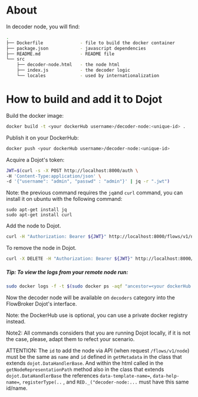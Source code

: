 # About

In decoder node, you will find:

``` sh
.
├── Dockerfile              - file to build the docker container
├── package.json            - javascript dependencies
├── README.md               - README file
└── src
    ├── decoder-node.html   - the node html
    ├── index.js            - the decoder logic
    └── locales             - used by internationalization
```


# How to build and add it to Dojot

Build the docker image:
```sh
docker build -t <your dockerHub username>/decoder-node:<unique-id> .
```
Publish it on your DockerHub:
```sh
docker push <your dockerHub username>/decoder-node:<unique-id>
```

Acquire a Dojot's token:
```sh
JWT=$(curl -s -X POST http://localhost:8000/auth \
-H 'Content-Type:application/json' \
-d '{"username": "admin", "passwd" : "admin"}' | jq -r ".jwt")
```

Note: the previous command requires the `jq`and `curl` command, you can install it on ubuntu
with the following command:
```
sudo apt-get install jq
sudo apt-get install curl
```

Add the node to Dojot.
```sh
curl -H "Authorization: Bearer ${JWT}" http://localhost:8000/flows/v1/node -H 'content-type: application/json' -d '{"image": "<your dockerHub username>/decoder-node:<unique-id>", "id":"decoder-node"}'
```

To remove the node in Dojot.
```sh
curl -X DELETE -H "Authorization: Bearer ${JWT}" http://localhost:8000/flows/v1/node/decoder-node
```
##### Tip: To view the logs from your remote node run:

```sh
sudo docker logs -f -t $(sudo docker ps -aqf "ancestor=<your dockerHub username>/decoder-node:<unique-id>")
```

Now the decoder node will be available on `decoders` category into the FlowBroker Dojot's interface.

Note: the DockerHub use is optional, you can use a private docker registry instead.

Note2: All commands considers that you are running Dojot locally, if it is not
the case, please, adapt them to refect your scenario.

ATTENTION: The `id` to add the node via API (when request `/flows/v1/node`) must be the same as `name` and `id` defined in `getMetadata` in the class that extends `dojot.DataHandlerBase`. And within the html called in the `getNodeRepresentationPath` method also in the class that extends `dojot.DataHandlerBase` the references `data-template-name=`, `data-help-name=`, `registerType(..` ,  and `RED._("decoder-node:...` must have this same id/name.